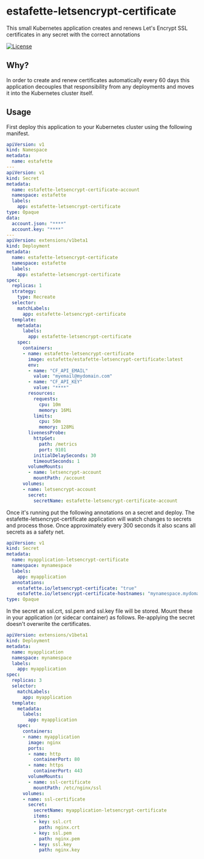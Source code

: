 # estafette-letsencrypt-certificate

This small Kubernetes application creates and renews Let's Encrypt SSL certificates in any secret with the correct annotations

[![License](https://img.shields.io/github/license/estafette/estafette-letsencrypt-certificate.svg)](https://github.com/estafette/estafette-letsencrypt-certificate/blob/master/LICENSE)

## Why?

In order to create and renew certificates automatically every 60 days this application decouples that responsibility from any deployments and moves it into the Kubernetes cluster itself.

## Usage

First deploy this application to your Kubernetes cluster using the following manifest.

```yaml
apiVersion: v1
kind: Namespace
metadata:
  name: estafette
---
apiVersion: v1
kind: Secret
metadata:
  name: estafette-letsencrypt-certificate-account
  namespace: estafette
  labels:
    app: estafette-letsencrypt-certificate
type: Opaque
data:
  account.json: "****"
  account.key: "****"
---
apiVersion: extensions/v1beta1
kind: Deployment
metadata:
  name: estafette-letsencrypt-certificate
  namespace: estafette
  labels:
    app: estafette-letsencrypt-certificate
spec:
  replicas: 1
  strategy:
    type: Recreate
  selector:
    matchLabels:
      app: estafette-letsencrypt-certificate
  template:
    metadata:
      labels:
        app: estafette-letsencrypt-certificate
    spec:
      containers:
      - name: estafette-letsencrypt-certificate
        image: estafette/estafette-letsencrypt-certificate:latest
        env:
        - name: "CF_API_EMAIL"
          value: "myemail@mydomain.com"
        - name: "CF_API_KEY"
          value: "****"
        resources:
          requests:
            cpu: 10m
            memory: 16Mi
          limits:
            cpu: 50m
            memory: 128Mi
        livenessProbe:
          httpGet:
            path: /metrics
            port: 9101
          initialDelaySeconds: 30
          timeoutSeconds: 1
        volumeMounts:
        - name: letsencrypt-account
          mountPath: /account
      volumes:
      - name: letsencrypt-account
        secret:
          secretName: estafette-letsencrypt-certificate-account
```

Once it's running put the following annotations on a secret and deploy. The estafette-letsencrypt-certificate application will watch changes to secrets and process those. Once approximately every 300 seconds it also scans all secrets as a safety net.

```yaml
apiVersion: v1
kind: Secret
metadata:
  name: myapplication-letsencrypt-certificate
  namespace: mynamespace
  labels:
    app: myapplication
  annotations:
    estafette.io/letsencrypt-certificate: "true"
    estafette.io/letsencrypt-certificate-hostnames: "mynamespace.mydomain.com"
type: Opaque
```

In the secret an ssl.crt, ssl.pem and ssl.key file will be stored. Mount these in your application (or sidecar container) as follows. Re-applying the secret doesn't overwrite the certificates.

```yaml
apiVersion: extensions/v1beta1
kind: Deployment
metadata:
  name: myapplication
  namespace: mynamespace
  labels:
    app: myapplication
spec:
  replicas: 3
  selector:
    matchLabels:
      app: myapplication
  template:
    metadata:
      labels:
        app: myapplication
    spec:
      containers:
      - name: myapplication
        image: nginx
        ports:
        - name: http
          containerPort: 80
        - name: https
          containerPort: 443
        volumeMounts:
        - name: ssl-certificate
          mountPath: /etc/nginx/ssl
      volumes:
      - name: ssl-certificate
        secret:
          secretName: myapplication-letsencrypt-certificate
          items:
          - key: ssl.crt
            path: nginx.crt
          - key: ssl.pem
            path: nginx.pem
          - key: ssl.key
            path: nginx.key
```